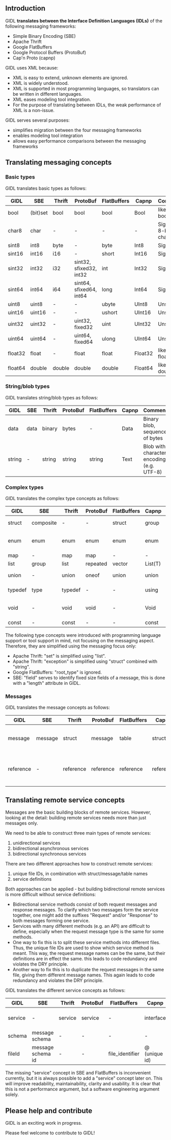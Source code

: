 ## Introduction
GIDL **translates between the Interface Definition Languages (IDLs)** of the following messaging frameworks:
- Simple Binary Encoding (SBE)
- Apache Thrift
- Google FlatBuffers
- Google Protocol Buffers (ProtoBuf)
- Cap'n Proto (capnp)

GIDL uses XML because:
- XML is easy to extend, unknown elements are ignored.
- XML is widely understood.
- XML is supported in most programming languages, so translators can be written in different languages.
- XML eases modeling tool integration.
- For the purpose of translating between IDLs, the weak performance of XML is a non-issue.

GIDL serves several purposes:
- simplifies migration between the four messaging frameworks
- enables modeling tool integration
- allows easy performance comparisons between the messaging frameworks

## Translating messaging concepts

### Basic types
GIDL translates basic types as follows:

GIDL    |SBE     |Thrift |ProtoBuf                |FlatBuffers |Capnp   |Comment
--------|--------|-------|------------------------|------------|--------|----
bool    |(bit)set|bool   |bool                    |bool        |Bool    |like Java boolean
char8   |char    |-      |-                       |-           |-       |Signed 8-bit char
sint8   |int8    |byte   |-                       |byte        |Int8    |Signed
sint16  |int16   |i16    |-                       |short       |Int16   |Signed
sint32  |int32   |i32    |sint32, sfixed32, int32 |int         |Int32   |Signed
sint64  |int64   |i64    |sint64, sfixed64, int64 |long        |Int64   |Signed
uint8   |uint8   |-      |-                       |ubyte       |UInt8   |Unsigned
uint16  |uint16  |-      |-                       |ushort      |UInt16  |Unsigned
uint32  |uint32  |-      |uint32, fixed32         |uint        |UInt32  |Unsigned
uint64  |uint64  |-      |uint64, fixed64         |ulong       |UInt64  |Unsigned
float32 |float   |-      |float                   |float       |Float32 |like Java float
float64 |double  |double |double                  |double      |Float64 |like Java double


### String/blob types
GIDL translates string/blob types as follows:

GIDL    |SBE     |Thrift |ProtoBuf |FlatBuffers |Capnp   |Comment
--------|--------|-------|---------|------------|--------|----
data    |data    |binary |bytes    |-           |Data    |Binary blob, sequence of bytes
string  |-       |string |string   |string      |Text    |Blob with character encoding (e.g. UTF-8)


### Complex types
GIDL translates the complex type concepts as follows:

GIDL   |SBE       |Thrift    |ProtoBuf |FlatBuffers |Capnp   |Comment
-------|----------|----------|---------|------------|--------|------------------------
struct |composite |-         |-        |struct      |group   |set of fields that are encapsulated
enum   |enum      |enum      |enum     |enum        |enum    |wow, the only concept present in all IDLs
map    |-         |map       |map      |-           |-       |like Java Map
list   |group     |list      |repeated |vector      |List(T) |like Java List
union  |-         |union     |oneof    |union       |union   |like C union (alternative space)
typedef|type      |typedef   |-        |-           |using   |Renaming primitive types
void   |-         |void      |void     |-           |Void    |like Java void, only needed for services/interfaces
const  |-         |const     |-        |-           |const   |constant value

The following type concepts were introduced with programming language support or tool support in mind, not focusing on the messaging aspect.
Therefore, they are simplified using the messaging focus only:
- Apache Thrift: "set" is simplified using "list".
- Apache Thrift: "exception" is simplified using "struct" combined with "string".
- Google FlatBuffers: "root_type" is ignored.
- SBE: "field" serves to identify fixed size fields of a message, this is done with a "length" attribute in GIDL.

### Messages
GIDL translates the message concepts as follows:

GIDL      |SBE               |Thrift    |ProtoBuf    |FlatBuffers     |Capnp         |Comment
----------|------------------|----------|------------|----------------|--------------|-----------------
message   |message           |struct    |message     |table           |struct        |encapsulates one transmitted message
reference |-                 |reference |reference   |reference       |reference     |references to another message, struct or table


## Translating remote service concepts
Messages are the basic building blocks of remote services. However, looking at the detail: building remote services needs more than just messages only. 

We need to be able to construct three main types of remote services:
  1. unidirectional services
  2. bidirectional asynchronous services
  3. bidirectional synchronous services

There are two different approaches how to construct remote services:
  1. unique file IDs, in combination with struct/message/table names
  2. service definitions

Both approaches can be applied - but building bidirectional remote services is more difficult without service definitions:
  * Bidirectional service methods consist of both request messages and response messages. To clarify which two messages form the service together, one might add the suffixes "Request" and/or "Response" to both messages forming one service.
  * Services with many different methods (e.g. an API) are difficult to define, especially when the request message type is the same for some methods.
  * One way to fix this is to split these service methods into different files. Thus, the unique file IDs are used to show which service method is meant. This way, the request message names can be the same, but their definitions are in effect the same. this leads to code redundancy and violates the DRY principle.
  * Another way to fix this is to duplicate the request messages in the same file, giving them different message names. This again leads to code redundancy and violates the DRY principle.

GIDL translates the different service concepts as follows:

GIDL      |SBE               |Thrift    |ProtoBuf    |FlatBuffers     |Capnp         |Comment
----------|------------------|----------|------------|----------------|--------------|-----------------
service   |-                 |service   |service     |-               |interface     |collection of service methods
schema    |message schema    |-         |-           |-               |-             |Root XML element
fileId    |message schema id |-         |-           |file_identifier |@ (unique id) |unique file ID


The missing "service" concept in  SBE and FlatBuffers is inconvenient currently, but it is always possible to add a "service" concept later on.
This will improve readability, maintainability, clarity and usability. It is clear that this is not a performance argument, but a software engineering argument solely.

## Please help and contribute
GIDL is an exciting work in progress.

Please feel welcome to contribute to GIDL!